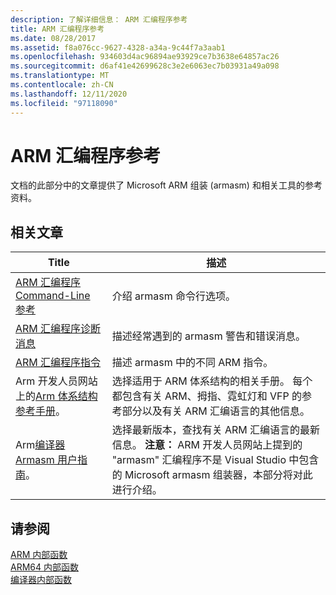 ```yaml
---
description: 了解详细信息： ARM 汇编程序参考
title: ARM 汇编程序参考
ms.date: 08/28/2017
ms.assetid: f8a076cc-9627-4328-a34a-9c44f7a3aab1
ms.openlocfilehash: 934603d4ac96894ae93929ce7b3638e64857ac26
ms.sourcegitcommit: d6af41e42699628c3e2e6063ec7b03931a49a098
ms.translationtype: MT
ms.contentlocale: zh-CN
ms.lasthandoff: 12/11/2020
ms.locfileid: "97118090"
---
```

# <a name="arm-assembler-reference"></a>ARM 汇编程序参考

文档的此部分中的文章提供了 Microsoft ARM 组装 (armasm) 和相关工具的参考资料。

## <a name="related-articles"></a>相关文章

|Title|描述|
|-----------|-----------------|
|[ARM 汇编程序 Command-Line 参考](../../assembler/arm/arm-assembler-command-line-reference.md)|介绍 armasm 命令行选项。|
|[ARM 汇编程序诊断消息](../../assembler/arm/arm-assembler-diagnostic-messages.md)|描述经常遇到的 armasm 警告和错误消息。|
|[ARM 汇编程序指令](../../assembler/arm/arm-assembler-directives.md)|描述 armasm 中的不同 ARM 指令。|
|Arm 开发人员网站上的[Arm 体系结构参考手册](https://developer.arm.com/search#q=ARM%20Architecture%20Reference%20Manual)。|选择适用于 ARM 体系结构的相关手册。 每个都包含有关 ARM、拇指、霓虹灯和 VFP 的参考部分以及有关 ARM 汇编语言的其他信息。|
|Arm[编译器 Armasm 用户指南](https://developer.arm.com/search#q=ARM%20Compiler%20armasm%20User%20Guide)。|选择最新版本，查找有关 ARM 汇编语言的最新信息。 **注意：**  ARM 开发人员网站上提到的 "armasm" 汇编程序不是 Visual Studio 中包含的 Microsoft armasm 组装器，本部分将对此进行介绍。|

## <a name="see-also"></a>请参阅

[ARM 内部函数](../../intrinsics/arm-intrinsics.md)\
[ARM64 内部函数](../../intrinsics/arm64-intrinsics.md)\
[编译器内部函数](../../intrinsics/compiler-intrinsics.md)
